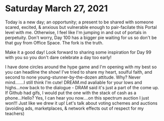 # Saturday March 27, 2021

Today is a new day; an opportunity; a present to be shared with someone scared, excited, & anxious but vulnerable enough to pair-facilate this Portal level with me. Otherwise, I feel like I'm jumping in and out of portals in perpetuity. Don't worry, Day 100 has a bigger pie waiting for us so don't be that guy from Office Space. The fork is the truth.

Make it a good day! Look forward to sharing some inspiration for Day 99 with you so you don't dare celebrate a day too early!

I have done circles around the hype game and I'm opening with my best so you can headline the show! I've tried to share my heart, soulful faith, and second to none young-stunner-by-the-dozen attitude. Why? Never mind.......I still think I'm cute! DREAM.md avaliable for your lows and highs...now back to the dialogue - DRAM said it's just a part of the come up. If Github had gifs, I would put the one with the stack of cash as a phone...Hello? Yes, I can hear you now....on this spectrum auction I just won!!! Just like we drew it up! Let's talk about voting schemes and auctions (avoiding ads, marketplaces, & network effects out of respect for my teachers)
